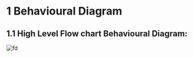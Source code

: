 # 1 Behavioural Diagram

## 1.1  High Level Flow chart Behavioural Diagram:
![fd](https://user-images.githubusercontent.com/98951784/156644449-7c48fa17-a2a9-4836-9a2a-f6a072d0dcb1.png)
